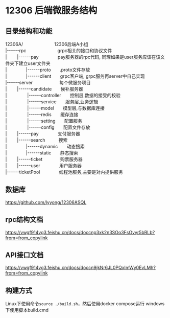 # 12306 后端微服务结构

## 目录结构和功能

12306A/&emsp;&emsp;&emsp;&emsp;&emsp;&emsp;&emsp;12306后端A小组</br>
|------rpc&emsp;&emsp;&emsp;&emsp;&emsp;&emsp;&emsp;grpc相关的接口和协议文件</br>
|&emsp;&emsp; |------pay&emsp;&emsp; &emsp;&emsp;pay服务器的rpc代码, 同理如果是user服务应该在该文件夹下建立user文件夹</br>
|&emsp;&emsp;&emsp;&emsp; |------proto&emsp;&emsp;.proto文件存放</br>
|&emsp;&emsp;&emsp;&emsp; |------client&emsp;&emsp;grpc客户端, grpc服务再server中自己实现</br>
|------server&emsp;&emsp;&emsp;&emsp;&emsp;&emsp;每个微服务项目</br>
|&emsp;&emsp; |------candidate&emsp;&emsp;候补服务器</br>
|&emsp;&emsp; &emsp;&emsp; |------controller&emsp;&emsp;控制层,数据的接受的校验</br>
|&emsp;&emsp; &emsp;&emsp; |------service&emsp;&emsp;服务层,业务逻辑</br>
|&emsp;&emsp; &emsp;&emsp; |------model&emsp;&emsp;模型层,与数据库连接</br>
|&emsp;&emsp; &emsp;&emsp; |------redis&emsp;&emsp;缓存连接</br>
|&emsp;&emsp; &emsp;&emsp; |------setting&emsp;&emsp;配置服务</br>
|&emsp;&emsp; &emsp;&emsp; |------config&emsp;&emsp;配置文件存放</br>
|&emsp;&emsp; |------pay&emsp;&emsp;&emsp;&emsp; 支付服务器</br>
|&emsp;&emsp; |------search&emsp;&emsp;&emsp;搜索</br>
|&emsp;&emsp;&emsp;&emsp; |------dynamic&emsp;&emsp;动态搜索</br>
|&emsp;&emsp;&emsp;&emsp; |------static&emsp;&emsp;静态搜索</br>
|&emsp;&emsp; |------ticket&emsp;&emsp;&emsp;&emsp;购票服务器</br>
|&emsp;&emsp; |------user&emsp;&emsp;&emsp;&emsp; 用户服务器</br>
|------ticketPool&emsp;&emsp;&emsp;&emsp; 线程池服务,主要是对内提供服务</br>


## 数据库
https://github.com/lyyong/12306ASQL

## rpc结构文档
https://vwgf914vg3.feishu.cn/docs/doccnp3xk2n3SOo3FsOvyr5bRLb?from=from_copylink

## API接口文档
https://vwgf914vg3.feishu.cn/docs/doccn9jkNr6JL0PQxImWy0EvLMh?from=from_copylink

## 构建方式
Linux下使用命令`source ./build.sh`，然后使用docker compose运行
windows下使用脚本build.cmd